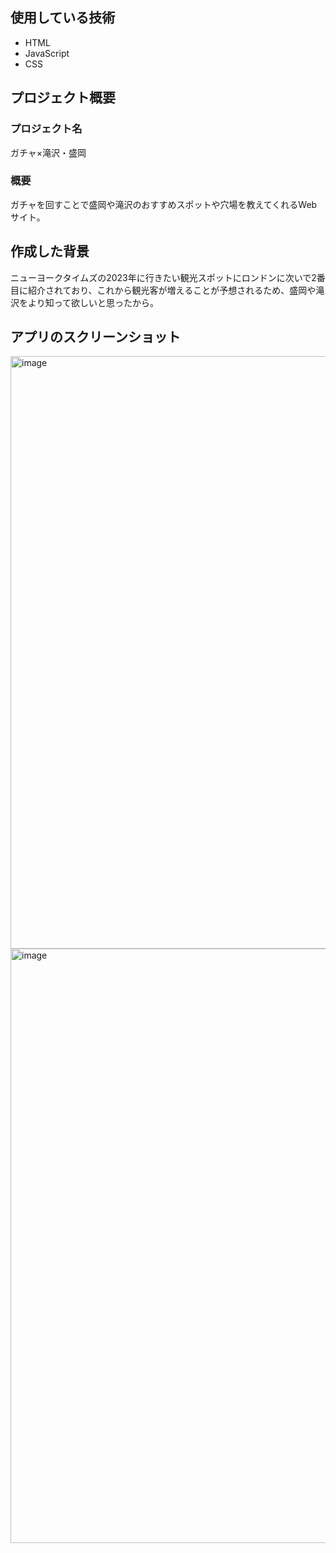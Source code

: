 ## 使用している技術
- HTML
- JavaScript
- CSS

## プロジェクト概要
### プロジェクト名
ガチャ×滝沢・盛岡
### 概要
ガチャを回すことで盛岡や滝沢のおすすめスポットや穴場を教えてくれるWebサイト。
## 作成した背景
ニューヨークタイムズの2023年に行きたい観光スポットにロンドンに次いで2番目に紹介されており、これから観光客が増えることが予想されるため、盛岡や滝沢をより知って欲しいと思ったから。
## アプリのスクリーンショット
<img width="948" alt="image" src="https://github.com/tsuchida-y/TakizawaHackathon/assets/138351082/ed2b364f-7fb3-40eb-bf5e-22be02390952">
<img width="951" alt="image" src="https://github.com/tsuchida-y/TakizawaHackathon/assets/138351082/f9e6ce36-b661-4eda-9937-19a7ab0ea3e7">
